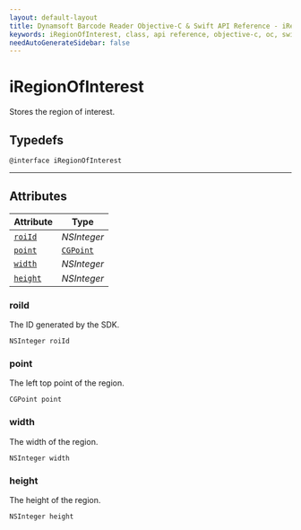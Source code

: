 ```yaml
---
layout: default-layout
title: Dynamsoft Barcode Reader Objective-C & Swift API Reference - iRegionOfInterest Class
keywords: iRegionOfInterest, class, api reference, objective-c, oc, swift
needAutoGenerateSidebar: false
---
```



# iRegionOfInterest
Stores the region of interest.  

## Typedefs

```objc
@interface iRegionOfInterest
```  
  
---
  

## Attributes
  
| Attribute | Type |
|---------- | ---- |
| [`roiId`](#roiid) | *NSInteger* |
| [`point`](#point) | [`CGPoint`](iDBRPoint.md) |
| [`width`](#width) | *NSInteger* |
| [`height`](#height) | *NSInteger* |


### roiId
The ID generated by the SDK.
```objc
NSInteger roiId
```

### point
The left top point of the region.
```objc
CGPoint point
```

### width
The width of the region.
```objc
NSInteger width
```

### height
The height of the region.
```objc
NSInteger height
```
